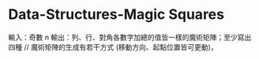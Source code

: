 # Data-Structures-Magic Squares
 輸入：奇數 n  輸出：列、行、對角各數字加總的值皆一樣的魔術矩陣；至少寫出四種  // 魔術矩陣的生成有若干方式 (移動方向、起點位置皆可更動)，
